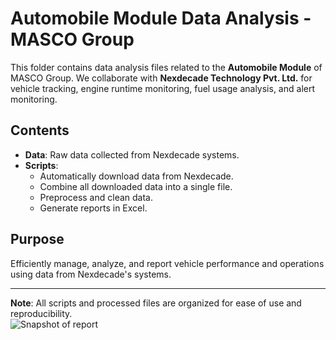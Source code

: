 # Automobile Module Data Analysis - MASCO Group  

This folder contains data analysis files related to the **Automobile Module** of MASCO Group. We collaborate with **Nexdecade Technology Pvt. Ltd.** for vehicle tracking, engine runtime monitoring, fuel usage analysis, and alert monitoring.  

## Contents  
- **Data**: Raw data collected from Nexdecade systems.  
- **Scripts**:  
  - Automatically download data from Nexdecade.  
  - Combine all downloaded data into a single file.  
  - Preprocess and clean data.  
  - Generate reports in Excel.  

## Purpose  
Efficiently manage, analyze, and report vehicle performance and operations using data from Nexdecade's systems.  

---  
**Note**: All scripts and processed files are organized for ease of use and reproducibility.  
![Snapshot of report](https://github.com/user-attachments/assets/699646b6-42f8-45f8-b028-fe6504ac2f84)
